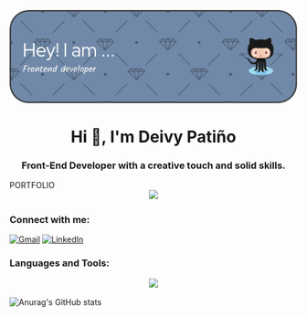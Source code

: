 ![Alt text](<github-header-image (1).png>)
<h1 align="center">Hi 👋, I'm Deivy Patiño</h1>
<h3 align="center">Front-End Developer with a creative touch and solid skills.</h3>
<a src="https://6611939a46501d182e39b76b--stunning-taffy-589b44.netlify.app" align="center" target="_blank">PORTFOLIO</a>

<div id="header" align="center">
<img src="https://media.giphy.com/media/v1.Y2lkPTc5MGI3NjExOHc1bXByMDV5OGYzeWtxb2p0Yzk1a3F2bnljejZxejBydXo3dXB6eSZlcD12MV9pbnRlcm5hbF9naWZfYnlfaWQmY3Q9cw/zhYSVCirREeIZtONCI/giphy.gif" width="200" /></div>


<h3 align="left">Connect with me: </h3>


[![Gmail](https://img.shields.io/badge/Gmail-D14836?style=for-the-badge&logo=gmail&logoColor=white)](deivypr28@gmail.com) [![LinkedIn](https://img.shields.io/badge/linkedin-%230077B5.svg?style=for-the-badge&logo=linkedin&logoColor=white)](https://www.linkedin.com/in/deivy-programmer)

<h3 align="left">Languages and Tools:</h3>

<p align="center">
  <a href="https://skillicons.dev">
    <img src="https://skillicons.dev/icons?i=git,docker,vim,js,html,css,react,dotnet,express,linux,mongodb,mysql,neovim,nodejs,tailwind,vscode,cs,arch.mongodb" />
  </a>
</p>



![Anurag's GitHub stats](https://github-readme-stats.vercel.app/api?username=Deiiivy&show_icons=true&theme=radical)


